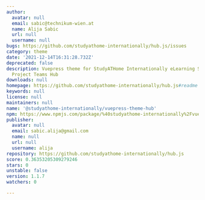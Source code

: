 ```yaml
---
author:
  avatar: null
  email: sabic@technikum-wien.at
  name: Alija Sabic
  url: null
  username: null
bugs: https://github.com/studyathome-internationally/hub.js/issues
category: theme
date: '2021-12-14T16:31:28.732Z'
deprecated: false
description: Vuepress theme for StudyATHome Internationally eLearning Sharing & Virtual
  Project Teams Hub
downloads: null
homepage: https://github.com/studyathome-internationally/hub.js#readme
keywords: null
license: null
maintainers: null
name: '@studyathome-internationally/vuepress-theme-hub'
npm: https://www.npmjs.com/package/%40studyathome-internationally%2Fvuepress-theme-hub
publisher:
  avatar: null
  email: sabic.alija@gmail.com
  name: null
  url: null
  username: alija
repository: https://github.com/studyathome-internationally/hub.js
score: 0.36353205309279246
stars: 0
unstable: false
version: 1.1.7
watchers: 0

---
```



